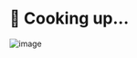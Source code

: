 # 🍳  Cooking up...

![image](https://github.com/wf910/wf910.github.io/assets/135550177/f9f18472-924e-422b-8e38-d471d9558c1e)

